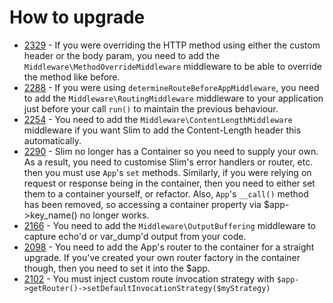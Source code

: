 # How to upgrade

* [2329] - If you were overriding the HTTP method using either the custom header or the body param, you need to add the `Middleware\MethodOverrideMiddleware` middleware to be able to override the method like before.
* [2288] - If you were using `determineRouteBeforeAppMiddleware`, you need to add the `Middleware\RoutingMiddleware` middleware to your application just before your call `run()` to maintain the previous behaviour.
* [2254] - You need to add the `Middleware\ContentLengthMiddleware` middleware if you want Slim to add the Content-Length header this automatically.
* [2290] - Slim no longer has a Container so you need to supply your own. As a
  result, you need to customise Slim's error handlers or router, etc. then you
  must use `App`'s `set` methods. Similarly, if you were relying on request or
  response being in the container, then you need to either set them to a
  container yourself, or refactor. Also, `App`'s `__call()` method has been
  removed, so accessing a container property via $app->key_name() no longer
  works.
* [2166] - You need to add the `Middleware\OutputBuffering` middleware to capture echo'd or var_dump'd output from your code.
* [2098] - You need to add the App's router to the container for a straight upgrade. If you've created your own router factory in the container though, then you need to set it into the $app.
* [2102] - You must inject custom route invocation strategy with `$app->getRouter()->setDefaultInvocationStrategy($myStrategy)`

[2329]: https://github.com/slimphp/Slim/pull/2329
[2290]: https://github.com/slimphp/Slim/pull/2290
[2288]: https://github.com/slimphp/Slim/pull/2288
[2254]: https://github.com/slimphp/Slim/pull/2254
[2166]: https://github.com/slimphp/Slim/pull/2166
[2098]: https://github.com/slimphp/Slim/pull/2098
[2102]: https://github.com/slimphp/Slim/pull/2102